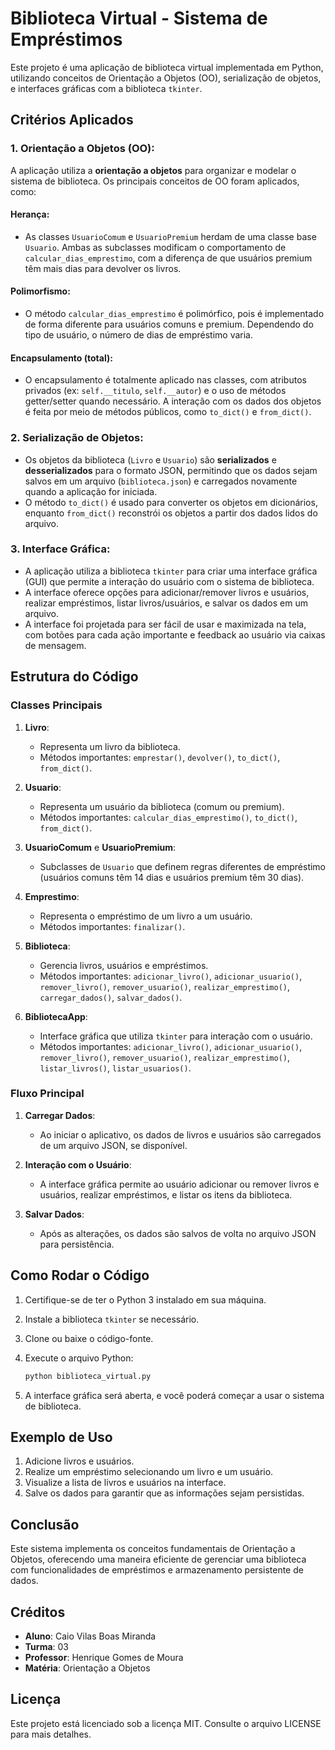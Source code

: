 # Biblioteca Virtual - Sistema de Empréstimos

Este projeto é uma aplicação de biblioteca virtual implementada em Python, utilizando conceitos de Orientação a Objetos (OO), serialização de objetos, e interfaces gráficas com a biblioteca `tkinter`.

## Critérios Aplicados

### 1. **Orientação a Objetos** (OO):
A aplicação utiliza a **orientação a objetos** para organizar e modelar o sistema de biblioteca. Os principais conceitos de OO foram aplicados, como:

#### **Herança**:
- As classes `UsuarioComum` e `UsuarioPremium` herdam de uma classe base `Usuario`. Ambas as subclasses modificam o comportamento de `calcular_dias_emprestimo`, com a diferença de que usuários premium têm mais dias para devolver os livros.

#### **Polimorfismo**:
- O método `calcular_dias_emprestimo` é polimórfico, pois é implementado de forma diferente para usuários comuns e premium. Dependendo do tipo de usuário, o número de dias de empréstimo varia.

#### **Encapsulamento (total)**:
- O encapsulamento é totalmente aplicado nas classes, com atributos privados (ex: `self.__titulo`, `self.__autor`) e o uso de métodos getter/setter quando necessário. A interação com os dados dos objetos é feita por meio de métodos públicos, como `to_dict()` e `from_dict()`.

### 2. **Serialização de Objetos**:
- Os objetos da biblioteca (`Livro` e `Usuario`) são **serializados** e **desserializados** para o formato JSON, permitindo que os dados sejam salvos em um arquivo (`biblioteca.json`) e carregados novamente quando a aplicação for iniciada. 
- O método `to_dict()` é usado para converter os objetos em dicionários, enquanto `from_dict()` reconstrói os objetos a partir dos dados lidos do arquivo.

### 3. **Interface Gráfica**:
- A aplicação utiliza a biblioteca `tkinter` para criar uma interface gráfica (GUI) que permite a interação do usuário com o sistema de biblioteca. 
- A interface oferece opções para adicionar/remover livros e usuários, realizar empréstimos, listar livros/usuários, e salvar os dados em um arquivo.
- A interface foi projetada para ser fácil de usar e maximizada na tela, com botões para cada ação importante e feedback ao usuário via caixas de mensagem.

## Estrutura do Código

### Classes Principais

1. **Livro**:
   - Representa um livro da biblioteca.
   - Métodos importantes: `emprestar()`, `devolver()`, `to_dict()`, `from_dict()`.
   
2. **Usuario**:
   - Representa um usuário da biblioteca (comum ou premium).
   - Métodos importantes: `calcular_dias_emprestimo()`, `to_dict()`, `from_dict()`.
   
3. **UsuarioComum** e **UsuarioPremium**:
   - Subclasses de `Usuario` que definem regras diferentes de empréstimo (usuários comuns têm 14 dias e usuários premium têm 30 dias).

4. **Emprestimo**:
   - Representa o empréstimo de um livro a um usuário.
   - Métodos importantes: `finalizar()`.

5. **Biblioteca**:
   - Gerencia livros, usuários e empréstimos.
   - Métodos importantes: `adicionar_livro()`, `adicionar_usuario()`, `remover_livro()`, `remover_usuario()`, `realizar_emprestimo()`, `carregar_dados()`, `salvar_dados()`.

6. **BibliotecaApp**:
   - Interface gráfica que utiliza `tkinter` para interação com o usuário.
   - Métodos importantes: `adicionar_livro()`, `adicionar_usuario()`, `remover_livro()`, `remover_usuario()`, `realizar_emprestimo()`, `listar_livros()`, `listar_usuarios()`.

### Fluxo Principal

1. **Carregar Dados**:
   - Ao iniciar o aplicativo, os dados de livros e usuários são carregados de um arquivo JSON, se disponível.
   
2. **Interação com o Usuário**:
   - A interface gráfica permite ao usuário adicionar ou remover livros e usuários, realizar empréstimos, e listar os itens da biblioteca.
   
3. **Salvar Dados**:
   - Após as alterações, os dados são salvos de volta no arquivo JSON para persistência.

## Como Rodar o Código

1. Certifique-se de ter o Python 3 instalado em sua máquina.
2. Instale a biblioteca `tkinter` se necessário.
3. Clone ou baixe o código-fonte.
4. Execute o arquivo Python:
   
   ```bash
   python biblioteca_virtual.py
5. A interface gráfica será aberta, e você poderá começar a usar o sistema de biblioteca.

## Exemplo de Uso

1. Adicione livros e usuários.
2. Realize um empréstimo selecionando um livro e um usuário.
3. Visualize a lista de livros e usuários na interface.
4. Salve os dados para garantir que as informações sejam persistidas.

## Conclusão

Este sistema implementa os conceitos fundamentais de Orientação a Objetos, oferecendo uma maneira eficiente de gerenciar uma biblioteca com funcionalidades de empréstimos e armazenamento persistente de dados.

## Créditos 

- **Aluno**: Caio Vilas Boas Miranda 
- **Turma**: 03
- **Professor**: Henrique Gomes de Moura
- **Matéria**: Orientação a Objetos

## Licença
Este projeto está licenciado sob a licença MIT. Consulte o arquivo LICENSE para mais detalhes.